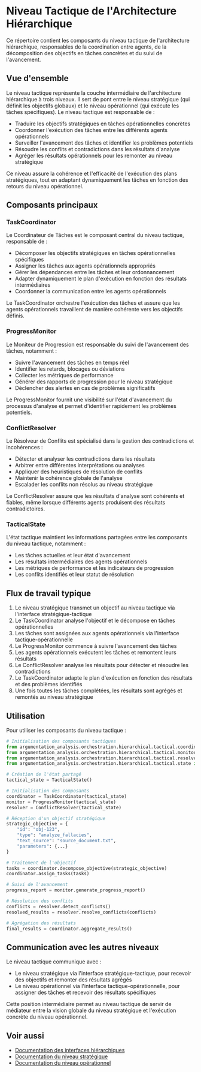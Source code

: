 # Niveau Tactique de l'Architecture Hiérarchique

Ce répertoire contient les composants du niveau tactique de l'architecture hiérarchique, responsables de la coordination entre agents, de la décomposition des objectifs en tâches concrètes et du suivi de l'avancement.

## Vue d'ensemble

Le niveau tactique représente la couche intermédiaire de l'architecture hiérarchique à trois niveaux. Il sert de pont entre le niveau stratégique (qui définit les objectifs globaux) et le niveau opérationnel (qui exécute les tâches spécifiques). Le niveau tactique est responsable de :

- Traduire les objectifs stratégiques en tâches opérationnelles concrètes
- Coordonner l'exécution des tâches entre les différents agents opérationnels
- Surveiller l'avancement des tâches et identifier les problèmes potentiels
- Résoudre les conflits et contradictions dans les résultats d'analyse
- Agréger les résultats opérationnels pour les remonter au niveau stratégique

Ce niveau assure la cohérence et l'efficacité de l'exécution des plans stratégiques, tout en adaptant dynamiquement les tâches en fonction des retours du niveau opérationnel.

## Composants principaux

### TaskCoordinator

Le Coordinateur de Tâches est le composant central du niveau tactique, responsable de :

- Décomposer les objectifs stratégiques en tâches opérationnelles spécifiques
- Assigner les tâches aux agents opérationnels appropriés
- Gérer les dépendances entre les tâches et leur ordonnancement
- Adapter dynamiquement le plan d'exécution en fonction des résultats intermédiaires
- Coordonner la communication entre les agents opérationnels

Le TaskCoordinator orchestre l'exécution des tâches et assure que les agents opérationnels travaillent de manière cohérente vers les objectifs définis.

### ProgressMonitor

Le Moniteur de Progression est responsable du suivi de l'avancement des tâches, notamment :

- Suivre l'avancement des tâches en temps réel
- Identifier les retards, blocages ou déviations
- Collecter les métriques de performance
- Générer des rapports de progression pour le niveau stratégique
- Déclencher des alertes en cas de problèmes significatifs

Le ProgressMonitor fournit une visibilité sur l'état d'avancement du processus d'analyse et permet d'identifier rapidement les problèmes potentiels.

### ConflictResolver

Le Résolveur de Conflits est spécialisé dans la gestion des contradictions et incohérences :

- Détecter et analyser les contradictions dans les résultats
- Arbitrer entre différentes interprétations ou analyses
- Appliquer des heuristiques de résolution de conflits
- Maintenir la cohérence globale de l'analyse
- Escalader les conflits non résolus au niveau stratégique

Le ConflictResolver assure que les résultats d'analyse sont cohérents et fiables, même lorsque différents agents produisent des résultats contradictoires.

### TacticalState

L'état tactique maintient les informations partagées entre les composants du niveau tactique, notamment :

- Les tâches actuelles et leur état d'avancement
- Les résultats intermédiaires des agents opérationnels
- Les métriques de performance et les indicateurs de progression
- Les conflits identifiés et leur statut de résolution

## Flux de travail typique

1. Le niveau stratégique transmet un objectif au niveau tactique via l'interface stratégique-tactique
2. Le TaskCoordinator analyse l'objectif et le décompose en tâches opérationnelles
3. Les tâches sont assignées aux agents opérationnels via l'interface tactique-opérationnelle
4. Le ProgressMonitor commence à suivre l'avancement des tâches
5. Les agents opérationnels exécutent les tâches et remontent leurs résultats
6. Le ConflictResolver analyse les résultats pour détecter et résoudre les contradictions
7. Le TaskCoordinator adapte le plan d'exécution en fonction des résultats et des problèmes identifiés
8. Une fois toutes les tâches complétées, les résultats sont agrégés et remontés au niveau stratégique

## Utilisation

Pour utiliser les composants du niveau tactique :

```python
# Initialisation des composants tactiques
from argumentation_analysis.orchestration.hierarchical.tactical.coordinator import TaskCoordinator
from argumentation_analysis.orchestration.hierarchical.tactical.monitor import ProgressMonitor
from argumentation_analysis.orchestration.hierarchical.tactical.resolver import ConflictResolver
from argumentation_analysis.orchestration.hierarchical.tactical.state import TacticalState

# Création de l'état partagé
tactical_state = TacticalState()

# Initialisation des composants
coordinator = TaskCoordinator(tactical_state)
monitor = ProgressMonitor(tactical_state)
resolver = ConflictResolver(tactical_state)

# Réception d'un objectif stratégique
strategic_objective = {
    "id": "obj-123",
    "type": "analyze_fallacies",
    "text_source": "source_document.txt",
    "parameters": {...}
}

# Traitement de l'objectif
tasks = coordinator.decompose_objective(strategic_objective)
coordinator.assign_tasks(tasks)

# Suivi de l'avancement
progress_report = monitor.generate_progress_report()

# Résolution des conflits
conflicts = resolver.detect_conflicts()
resolved_results = resolver.resolve_conflicts(conflicts)

# Agrégation des résultats
final_results = coordinator.aggregate_results()
```

## Communication avec les autres niveaux

Le niveau tactique communique avec :

- Le niveau stratégique via l'interface stratégique-tactique, pour recevoir des objectifs et remonter des résultats agrégés
- Le niveau opérationnel via l'interface tactique-opérationnelle, pour assigner des tâches et recevoir des résultats spécifiques

Cette position intermédiaire permet au niveau tactique de servir de médiateur entre la vision globale du niveau stratégique et l'exécution concrète du niveau opérationnel.

## Voir aussi

- [Documentation des interfaces hiérarchiques](../interfaces/README.md)
- [Documentation du niveau stratégique](../strategic/README.md)
- [Documentation du niveau opérationnel](../operational/README.md)